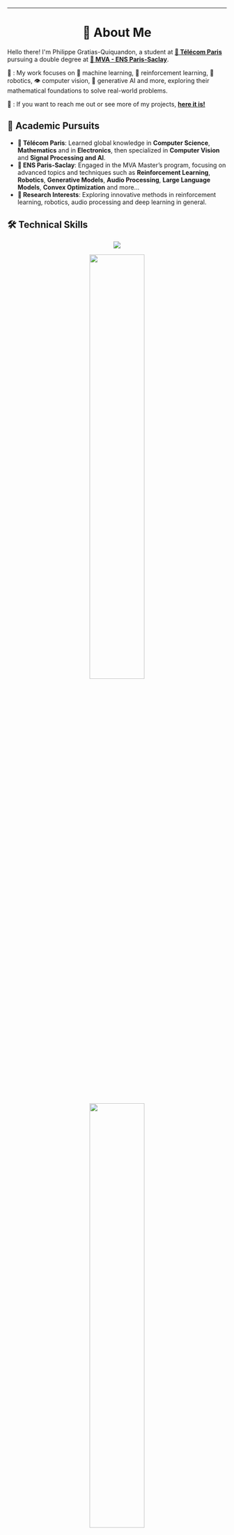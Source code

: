 
---
<h1 align="center">🌟 About Me</h1>

Hello there! I'm Philippe Gratias-Quiquandon, a student at [**🏫 Télécom Paris**](https://www.telecom-paris.fr) pursuing a double degree at [**🏫 MVA - ENS Paris-Saclay**](https://www.master-mva.com/).

💼 : My work focuses on 🤖 machine learning, 🧠 reinforcement learning, 🦾 robotics, 👁️ computer vision, 🎨 generative AI and more, exploring their mathematical foundations to solve real-world problems.

📝 : If you want to reach me out or see more of my projects, [**here it is!**](https://google.com)

## 🎯 Academic Pursuits

- **🏫 Télécom Paris**: Learned global knowledge in **Computer Science**, **Mathematics** and in **Electronics**, then specialized in **Computer Vision** and **Signal Processing and AI**.
- **🏫 ENS Paris-Saclay**: Engaged in the MVA Master’s program, focusing on advanced topics and techniques such as **Reinforcement Learning**, **Robotics**, **Generative Models**, **Audio Processing**, **Large Language Models**, **Convex Optimization** and more...
- **🔬 Research Interests**: Exploring innovative methods in reinforcement learning, robotics, audio processing and deep learning in general.

## 🛠️ Technical Skills

<p align="center">
  <img src="https://skillicons.dev/icons?i=python,cpp,c,java,javascript,latex,pytorch,bash,ros">
</p>

<p align="center">
  <img height="50%" width="auto" src="https://github-readme-stats.vercel.app/api?username=Planeurzik&show_icons=true&theme=github_dark_dimmed&hide_border=true&hide=issues,stars&bg_color=00000000&rank_icon=github">
  <img height="50%" width="auto" src="https://github-readme-stats.vercel.app/api/top-langs/?username=Planeurzik&layout=compact&hide_border=true&theme=github_dark_dimmed&bg_color=00000000&langs_count=6">
</p>
